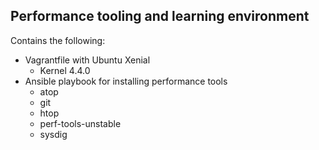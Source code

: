Performance tooling and learning environment
---------

Contains the following:
* Vagrantfile with Ubuntu Xenial
  * Kernel 4.4.0
* Ansible playbook for installing performance tools
  * atop
  * git
  * htop
  * perf-tools-unstable
  * sysdig
